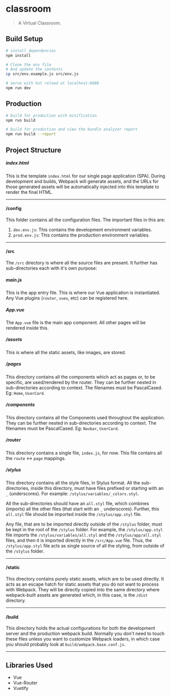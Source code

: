 # classroom

> A Virtual Classroom.

## Build Setup

``` bash
# install dependencies
npm install

# Clone the env file
# And update the contents
cp src/env.example.js src/env.js

# serve with hot reload at localhost:8080
npm run dev
```

## Production
```bash
# build for production with minification
npm run build

# build for production and view the bundle analyzer report
npm run build --report
```

## Project Structure

##### index.html
This is the template `index.html` for our single page application (SPA). During development and builds, Webpack will generate assets, and the URLs for those generated assets will be automatically injected into this template to render the final HTML.

-------------

#### /config
This folder contains all the configuration files. The important files in this are: 
1. `dev.env.js`: This contains the development environment variables.
1. `prod.env.js`: This contains the production environment variables.

-------------

#### /src
The `/src` directory is where all the source files are present. It further has sub-directories each with it's own purpose:

##### main.js
This is the app entry file. This is where our Vue application is instantiated. Any Vue plugins (`router`, `vuex`, etc) can be registered here.

##### App.vue
The `App.vue` file is the main app component. All other pages will be rendered inside this.

##### /assets
This is where all the static assets, like images, are stored.

##### /pages
This directory contains all the components which act as pages or, to be specific, are used/rendered by the router. They can be further nested in sub-directories according to context. The filenames must be PascalCased. Eg: `Home`, `UserCard`.

##### /components
This directory contains all the Components used throughout the application. They can be further nested in sub-directories according to context. The filenames must be PascalCased. Eg: `Navbar`, `UserCard`.

##### /router
This directory contains a single file, `index.js`, for now. This file contains all the `route` <-> `page` mappings.

##### /stylus
This directory contains all the style files, in Stylus format. All the sub-directories, inside this directory, must have files prefixed or starting with an `_` (underscores). For example: `/stylus/variables/_colors.styl`. 

All the sub-directories should have an `all.styl` file, which combines (imports) all the other files (that start with an `_` underscores). Further, this `all.styl` file should be imported inside the `/stylus/app.styl` file. 

Any file, that are to be imported directly outside of the `/stylus` folder, must be kept in the root of the `/stylus` folder. For example, the `/stylus/app.styl` file imports the `/stylus/variables/all.styl` and the `/stylus/app/all.styl` files, and then it is imported directly in the `/src/App.vue` file. Thus, the `/stylus/app.styl` file acts as single source of all the styling, from outside of the `/stylus` folder.  

-------------

#### /static
This directory contains purely static assets, which are to be used directly. It acts as an escape hatch for static assets that you do not want to process with Webpack. They will be directly copied into the same directory where webpack-built assets are generated which, in this case, is the `/dist` directory.

-------------

#### /build
This directory holds the actual configurations for both the development server and the production webpack build. Normally you don't need to touch these files unless you want to customize Webpack loaders, in which case you should probably look at `build/webpack.base.conf.js`.

-------------

## Libraries Used
- Vue
- Vue-Router
- Vuetify
